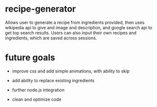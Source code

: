 # recipe-generator
Allows user to generate a recipe from ingredients provided, then uses wikipedia api to give and image and description, and google search api to get top search results. Users can also input their own recipes and ingredients, which are saved across sessions.


# future goals
- improve css and add simple animations, with ability to skip

- add ability to replace existing ingredients

- further node.js integration

- clean and optimize code

